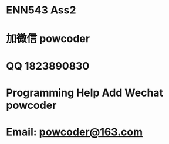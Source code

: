 # ENN543 Ass2
# 加微信 powcoder

# QQ 1823890830

# Programming Help Add Wechat powcoder

# Email: powcoder@163.com

